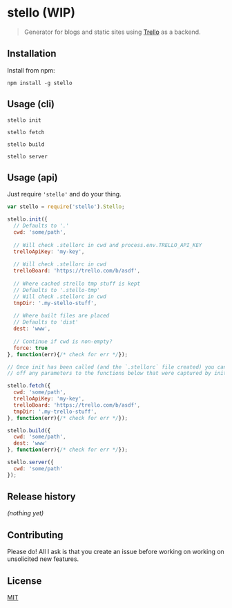 # stello (WIP)

> Generator for blogs and static sites using [Trello](https://trello.com/) as a
> backend.


## Installation

Install from npm:

```
npm install -g stello
```


## Usage (cli)

`stello init`

`stello fetch`

`stello build`

`stello server`


## Usage (api)

Just require `'stello'` and do your thing.

```javascript
var stello = require('stello').Stello;

stello.init({
  // Defaults to '.'
  cwd: 'some/path',
  
  // Will check .stellorc in cwd and process.env.TRELLO_API_KEY
  trelloApiKey: 'my-key',
  
  // Will check .stellorc in cwd
  trelloBoard: 'https://trello.com/b/asdf',
  
  // Where cached strello tmp stuff is kept
  // Defaults to '.stello-tmp'
  // Will check .stellorc in cwd
  tmpDir: '.my-stello-stuff',
  
  // Where built files are placed
  // Defaults to 'dist'
  dest: 'www',
  
  // Continue if cwd is non-empty?
  force: true
}, function(err){/* check for err */});

// Once init has been called (and the `.stellorc` file created) you can leave
// off any parameters to the functions below that were captured by init.

stello.fetch({
  cwd: 'some/path',
  trelloApiKey: 'my-key',
  trelloBoard: 'https://trello.com/b/asdf',
  tmpDir: '.my-trello-stuff', 
}, function(err){/* check for err */});

stello.build({
  cwd: 'some/path',
  dest: 'www'
}, function(err){/* check for err */});

stello.server({
  cwd: 'some/path'
});
```


## Release history

*(nothing yet)*


## Contributing

Please do! All I ask is that you create an issue before working on working on
unsolicited new features.


## License

[MIT](https://raw.github.com/jtrussell/stello/master/LICENSE-MIT)
